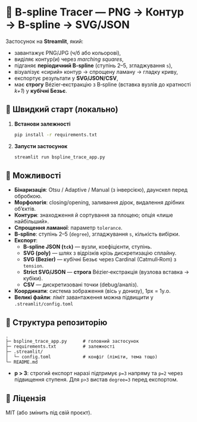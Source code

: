
# 🧭 B‑spline Tracer — PNG → Контур → B‑spline → SVG/JSON

Застосунок на **Streamlit**, який:
- завантажує PNG/JPG (ч/б або кольорові),
- виділяє контур(и) через *marching squares*,
- підганяє **періодичний B‑spline** (ступінь 2–5, згладжування `s`),
- візуалізує «сирий» контур → спрощену ламану → гладку криву,
- експортує результати у **SVG/JSON/CSV**,
- має **строгу** Bézier‑екстракцію з B‑spline (вставка вузлів до кратності *k+1*) у **кубічні Безьє**.

## 🚀 Швидкий старт (локально)

1. **Встанови залежності**
   ```bash
   pip install -r requirements.txt
   ```

2. **Запусти застосунок**
   ```bash
   streamlit run bspline_trace_app.py
   ```

## 🧩 Можливості

- **Бінаризація**: Otsu / Adaptive / Manual (з інверсією), даунскел перед обробкою.
- **Морфологія**: closing/opening, заливання дірок, видалення дрібних об’єктів.
- **Контури**: знаходження й сортування за площею; опція «лише найбільший».
- **Спрощення ламаної**: параметр `tolerance`.
- **B‑spline**: ступінь 2–5 (`degree`), згладжування `s`, кількість вибірки.
- **Експорт**:
  - **B‑spline JSON (`tck`)** — вузли, коефіцієнти, ступінь.
  - **SVG (poly)** — шлях з відрізків крізь дискретизацію сплайну.
  - **SVG (Bezier)** — кубічні Безьє через Cardinal (Catmull‑Rom) з `tension`.
  - **Strict SVG/JSON** — **строга** Bézier‑екстракція (вузлова вставка → кубіки).
  - **CSV** — дискретизовані точки (debug/аналіз).
- **Координати**: система зображення (вісь `y` донизу), 1px = 1у.о.
- **Великі файли**: ліміт завантаження можна підвищити у `.streamlit/config.toml` 

## 📁 Структура репозиторію

```
.
├─ bspline_trace_app.py      # головний застосунок
├─ requirements.txt          # залежності
├─ .streamlit/
│  └─ config.toml            # конфіг (ліміти, тема тощо)
└─ README.md
```
- **p > 3**: строгий експорт наразі підтримує `p=3` напряму та `p=2` через підвищення ступеня. Для `p>3` вистав `degree=3` перед експортом.

## 📜 Ліцензія

MIT (або змінить під свій проєкт).
